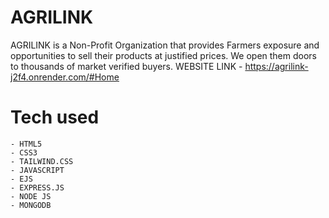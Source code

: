 # AGRILINK
AGRILINK is a Non-Profit Organization that provides Farmers exposure and opportunities to sell their products at justified prices. We open them doors to thousands of market verified buyers.
WEBSITE LINK - https://agrilink-j2f4.onrender.com/#Home

# Tech used 
```
- HTML5
- CSS3
- TAILWIND.CSS
- JAVASCRIPT 
- EJS
- EXPRESS.JS
- NODE JS
- MONGODB


```
